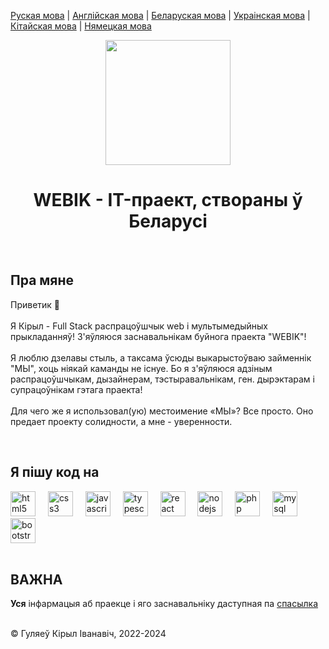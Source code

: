 <p><a href="https://github.com/gki-webik/gki-webik/blob/main/README.md">Руская мова</a> | <a href="https://github.com/gki-webik/gki-webik/blob/main/README-EN.md">Англійская мова</a> | <a href="https://github.com/gki-webik/gki-webik/blob/main/README-BE.md">Беларуская мова</a> | <a href="https://github.com/gki-webik/gki-webik/blob/main/README-UK.md">Украінская мова</a> | <a href="https://github.com/gki-webik/gki-webik/blob/main/README-ZH.md">Кітайская мова</a> | <a href="https://github.com/gki-webik/gki-webik/blob/main/README-DE.md">Нямецкая мова</a></p>
<div align="center">
  <kbd><img height="200" src="https://gki-webik.ru/files/images/regular/iconka.png"  /></kbd>
</div>
<h1 align="center">WEBIK - IT-праект, створаны ў Беларусі</h1>
<br>
<h2 style="text-align: left;">Пра мяне</h2>
<p style="text-align: left;">Приветик 👋<br><br>Я Кірыл - Full Stack распрацоўшчык web і мультымедыйных прыкладанняў! З'яўляюся заснавальнікам буйнога праекта "WEBIK"!<br><br>Я люблю дзелавы стыль, а таксама ўсюды выкарыстоўваю займеннік "МЫ", хоць ніякай каманды не існуе. Бо я з'яўляюся адзіным распрацоўшчыкам, дызайнерам, тэстыравальнікам, ген. дырэктарам і супрацоўнікам гэтага праекта!<br><br>Для чего же я использовал(ую) местоимение «МЫ»? Все просто. Оно предает проекту солидности, а мне - уверенности.</p>
<br>
<h2 style="text-align: left;">Я пішу код на</h2>
<div style="text-align: left;">
  <img src="https://cdn.jsdelivr.net/gh/devicons/devicon/icons/html5/html5-original.svg" height="40" alt="html5 logo"  />
  <img width="12" />
  <img src="https://cdn.jsdelivr.net/gh/devicons/devicon/icons/css3/css3-original.svg" height="40" alt="css3 logo"  />
  <img width="12" />
  <img src="https://cdn.jsdelivr.net/gh/devicons/devicon/icons/javascript/javascript-original.svg" height="40" alt="javascript logo"  />
  <img width="12" />
  <img src="https://cdn.jsdelivr.net/gh/devicons/devicon/icons/typescript/typescript-original.svg" height="40" alt="typescript logo"  />
  <img width="12" />
  <img src="https://cdn.jsdelivr.net/gh/devicons/devicon/icons/react/react-original.svg" height="40" alt="react logo"  />
  <img width="12" />
  <img src="https://cdn.jsdelivr.net/gh/devicons/devicon/icons/nodejs/nodejs-original.svg" height="40" alt="nodejs logo"  />
  <img width="12" />
  <img src="https://cdn.jsdelivr.net/gh/devicons/devicon/icons/php/php-original.svg" height="40" alt="php logo"  />
  <img width="12" />
  <img src="https://cdn.jsdelivr.net/gh/devicons/devicon/icons/mysql/mysql-original.svg" height="40" alt="mysql logo"  />
  <img width="12" />
  <img src="https://cdn.jsdelivr.net/gh/devicons/devicon/icons/bootstrap/bootstrap-original.svg" height="40" alt="bootstrap logo"  />
</div>
<br>
<h2>ВАЖНА</h2>
<p><b>Уся</b> інфармацыя аб праекце і яго заснавальніку даступная па <a href="//gki-webik.ru/wk-data" target="_blank">спасылка</a></p>
<br>
© Гуляеў Кірыл Іванавіч, 2022-2024